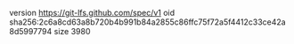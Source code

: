 version https://git-lfs.github.com/spec/v1
oid sha256:2c6a8cd63a8b720b4b991b84a2855c86ffc75f72a5f4412c33ce42a8d5997794
size 3980
